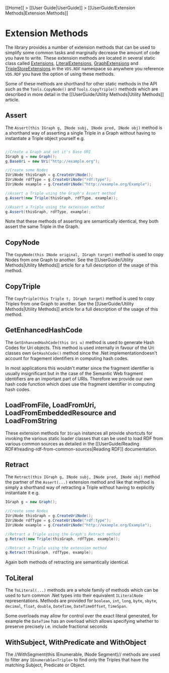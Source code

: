 [[Home]] > [[User Guide|UserGuide]] > [[UserGuide/Extension Methods|Extension Methods]]

# Extension Methods 

The library provides a number of extension methods that can be used to simplify some common tasks and marginally decrease the amount of code you have to write. These extension methods are located in several static class called [Extensions](http://www.dotnetrdf.org/api/index.asp?Topic=VDS.RDF.Extensions), [LiteralExtensions](http://www.dotnetrdf.org/api/index.asp?Topic=VDS.RDF.LiteralExtensions), [GraphExtensions](http://www.dotnetrdf.org/api/index.asp?Topic=VDS.RDF.GraphExtensions) and [TripleStoreExtensions](http://www.dotnetrdf.org/api/index.asp?Topic=VDS.RDF.TripleStoreExtensions) in the `VDS.RDF` namespace so anywhere you reference `VDS.RDF` you have the option of using these methods.

Some of these methods are shorthand for other static methods in the API such as the `Tools.CopyNode()` and `Tools.CopyTriple()` methods which are described in more detail in the [[UserGuide/Utility Methods|Utility Methods]] article.

## Assert 

The `Assert(this IGraph g, INode subj, INode pred, INode obj)` method is a shorthand way of asserting a single Triple in a Graph without having to instantiate a Triple object yourself e.g.

```csharp

//Create a Graph and set it's Base URI
IGraph g = new Graph();
g.BaseUri = new Uri("http://example.org");

//Create some Nodes
IUriNode thisGraph = g.CreateUriNode();
IUriNode rdfType = g.CreateUriNode("rdf:type");
IUriNode example = g.CreateUriNode("http://example.org/Example");

//Assert a Triple using the Graph's Assert method
g.Assert(new Triple(thisGraph, rdfType, example));

//Assert a Triple using the extension method
g.Assert(thisGraph, rdfType, example);
```

Note that these methods of asserting are semantically identical, they both assert the same Triple in the Graph.

## CopyNode 

The `CopyNode(this INode original, IGraph target)` method is used to copy Nodes from one Graph to another. See the [[UserGuide/Utility Methods|Utility Methods]] article for a full description of the usage of this method.

## CopyTriple 

The `CopyTriple(this Triple t, IGraph target)` method is used to copy Triples from one Graph to another. See the [[UserGuide/Utility Methods|Utility Methods]] article for a full description of the usage of this method.

## GetEnhancedHashCode 

The `GetEnhancedHashCode(this Uri u)` method is used to generate Hash Codes for Uri objects. This method is used internally in favour of the Uri classes own `GetHashCode()` method since the .Net implementationdoesn't account for fragement identifiers in computing hash codes.

In most applications this wouldn't matter since the fragment identifier is usually insignificant but in the case of the Semantic Web fragment identifiers are an important part of URIs. Therefore we provide our own hash code function which does use the fragment identifier in computing hash codes.

## LoadFromFile, LoadFromUri, LoadFromEmbeddedResource and LoadFromString 

These extension methods for `IGraph` instances all provide shortcuts for invoking the various static loader classes that can be used to load RDF from various common sources as detailed in the [[UserGuide/Reading RDF#!reading-rdf-from-common-sources|Reading RDF]] documentation.


## Retract 

The `Retract(this IGraph g, INode subj, INode pred, INode obj)` method the partner of the `Assert(...)` extension method and like that method is simply a shorthand way of retracting a Triple without having to explicitly instantiate it e.g.

```csharp
IGraph g = new Graph();

//Create some Nodes
IUriNode thisGraph = g.CreateUriNode();
IUriNode rdfType = g.CreateUriNode("rdf:type");
IUriNode example = g.CreateUriNode("http://example.org/Example");

//Retract a Triple using the Graph's Retract method
g.Retract(new Triple(thisGraph, rdfType, example));

//Retract a Triple using the extension method
g.Retract(thisGraph, rdfType, example);
```

Again both methods of retracting are semantically identical.

## ToLiteral 

The `ToLiteral(...)` methods are a whole family of methods which can be used to turn common .Net types into their equivalent `ILiteralNode` representations.  Methods are provided for `boolean`, `int`, `long`, `byte`, `sbyte`, `decimal`, `float`, `double`, `DateTime`, `DateTimeOffset`, `TimeSpan`.

Some overloads may allow for control over the exact literal generated, for example the `DateTime` has an overload which allows specifying whether to preserve precisely i.e. include fractional seconds

## WithSubject, WithPredicate and WithObject 

The //WithSegment(this IEnumerable<Triple>, INode Segment)// methods are used to filter any `IEnumerable<Triple>` to find only the Triples that have the matching Subject, Predicate or Object.